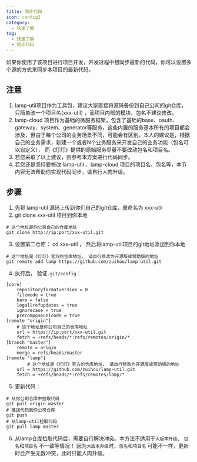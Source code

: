 ```yaml
---
title: 同步代码
icon: config2
category:
  - 快速了解
tag:
  - 快速了解
  - 同步代码
---
```


如果你使用了该项目进行项目开发，开发过程中想同步最新的代码，你可以设置多个源的方式来同步本项目的最新代码。



## 注意

1. lamp-util项目作为工具包，建议大家直接将源码备份到自己公司的git仓库，只简单改一个项目名(xxx-util) ，而项目内部的模块、包名不建议修改。
2. lamp-cloud 项目作为基础的微服务框架，包含了基础的base、oauth、gateway、system、generator等服务，这些内置的服务基本所有的项目都会涉及，但由于每个公司的业务场景不同，可能会有区别。本人的建议是，根据自己的业务需求，新建一个或者N个业务服务来开发自己的业务功能（包名可以自定义）， 而《灯灯》提供的原始服务尽量不要改动包名和项目名。
3. 若您采取了以上建议，则参考本方案进行代码同步。
4. 若您还是坚持要修改 lamp-util 、lamp-cloud 项目的项目名、包名等，本节内容无法帮助你实现代码同步，请自行人肉升级。



## 步骤

1. 先将 lamp-util 源码上传到你们自己的git仓库，重命名为 xxx-util
2. git clone xxx-util 项目到你本地

```shell
# 这个地址是你公司自己的仓库地址
git clone http://ip:port/xxx-util.git   
```

3. 设置第二仓库： cd xxx-util ， 然后将lamp-util项目的git地址添加到你本地

```shell
# 这个地址是《灯灯》官方的仓库地址， 请自行修改为开源版或赞助版的地址
git remote add lamp https://github.com/zuihou/lamp-util.git   
```

4. 执行后， 验证`.git/config`：

```shell
[core]
    repositoryformatversion = 0
    filemode = true
    bare = false
    logallrefupdates = true
    ignorecase = true
    precomposeunicode = true
[remote "origin"]
    # 这个地址是你公司自己的仓库地址
    url = https://ip:port/xxx-util.git
    fetch = +refs/heads/*:refs/remotes/origin/*
[branch "master"]
    remote = origin
    merge = refs/heads/master
[remote "lamp"]
		# 这个地址是《灯灯》官方的仓库地址， 请自行修改为开源版或赞助版的地址
    url = https://github.com/zuihou/lamp-util.git
    fetch = +refs/heads/*:refs/remotes/lamp/*
```

5. 更新代码：

```shell
# 从你公司仓库中拉取代码
git pull origin master
# 推送代码到你公司仓库
git push
# 从lamp-util拉取代码
git pull lamp master
```

6. 从lamp仓库拉取代码后，需要自行解决冲突。本方法不适用于`大版本升级`、 `包名`和`项目名` 不一致等情况！ 因为`大版本升级`时，`包名`和`项目名` 可能不一样，更新时会产生无数冲突，此时只能人肉升级。
